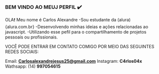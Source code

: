 ### BEM VINDO AO MEUJ PERFIL ✔️

OLA❗  Meu nome é Carlos Alexandre
-Sou estudante da (alura) {alura.com.br}
-Desenvolvendo minhas ideias e ações relacionadas ao javascript.
-Utilizando esse pefil para o compartilhamento de projetos pessoais ou profissionais.

VOCÊ PODE ENTRAR EM CONTATO COMIGO POR MEIO DAS SEGUINTES REDES SOCIAIS:

Email: **Carlosalexandrejesus25@gmail.com**
Instagram: **C4rlos04x**
Wathsapp: (14) **997054615**
